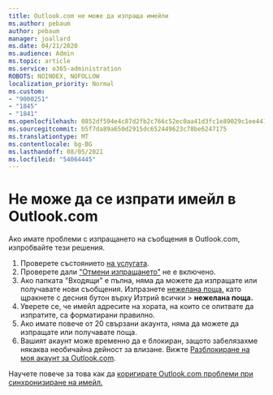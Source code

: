 ```yaml
---
title: Outlook.com не може да изпраща имейли
ms.author: pebaum
author: pebaum
manager: joallard
ms.date: 04/21/2020
ms.audience: Admin
ms.topic: article
ms.service: o365-administration
ROBOTS: NOINDEX, NOFOLLOW
localization_priority: Normal
ms.custom:
- "9000251"
- "1845"
- "1841"
ms.openlocfilehash: 0852df594e4c87d2fb2c766c52ec0aa41d3fc1e89029c1ee4417cfffebbe7352
ms.sourcegitcommit: b5f7da89a650d2915dc652449623c78be6247175
ms.translationtype: MT
ms.contentlocale: bg-BG
ms.lasthandoff: 08/05/2021
ms.locfileid: "54064445"
---
```

# <a name="unable-to-send-email-in-outlookcom"></a>Не може да се изпрати имейл в Outlook.com

Ако имате проблеми с изпращането на съобщения в Outlook.com, изпробвайте тези решения.

1. Проверете състоянието [на услугата](https://go.microsoft.com/fwlink/p/?linkid=837482). 
2. Проверете дали ["Отмени изпращането"](https://outlook.live.com/mail/options/mail/messageContent/undoSend) не е включено.
3. Ако папката "Входящи" е пълна, няма да можете да изпращате или получавате нови съобщения. Изпразнете [нежелана поща,](https://outlook.live.com/mail/junkemail) като щракнете с десния бутон върху Изтрий всички   >  **нежелана поща.**
4. Уверете се, че имейл адресите на хората, на които се опитвате да изпратите, са форматирани правилно.
5. Ако имате повече от 20 свързани акаунта, няма да можете да изпращате или получавате поща.
6. Вашият акаунт може временно да е блокиран, защото забелязахме някаква необичайна дейност за влизане. Вижте [Разблокиране на моя акаунт за Outlook.com](https://support.office.com/article/f4ad2701-d166-4d8b-8a6a-9af2a1f8a4c4).

Научете повече за това как да [коригирате Outlook.com проблеми при синхронизиране на имейл.](https://support.office.com/article/d39e3341-8d79-4bf1-b3c7-ded602233642)